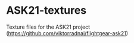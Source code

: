 # ASK21-textures
Texture files for the ASK21 project (https://github.com/viktorradnai/flightgear-ask21)
